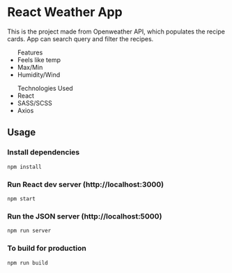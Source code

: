 # React Weather App

This is the project made from Openweather API, which populates the recipe cards. App can search query and filter the recipes.

<ul>Features
  <li>Feels like temp</li>
  <li>Max/Min</li>
  <li>Humidity/Wind</li>
</ul>

<ul>Technologies Used
  <li>React</li>
  <li>SASS/SCSS</li>
  <li>Axios</li>
</ul>

## Usage

### Install dependencies

```
npm install
```

### Run React dev server (http://localhost:3000)

```
npm start
```

### Run the JSON server (http://localhost:5000)

```
npm run server
```

### To build for production

```
npm run build
```
